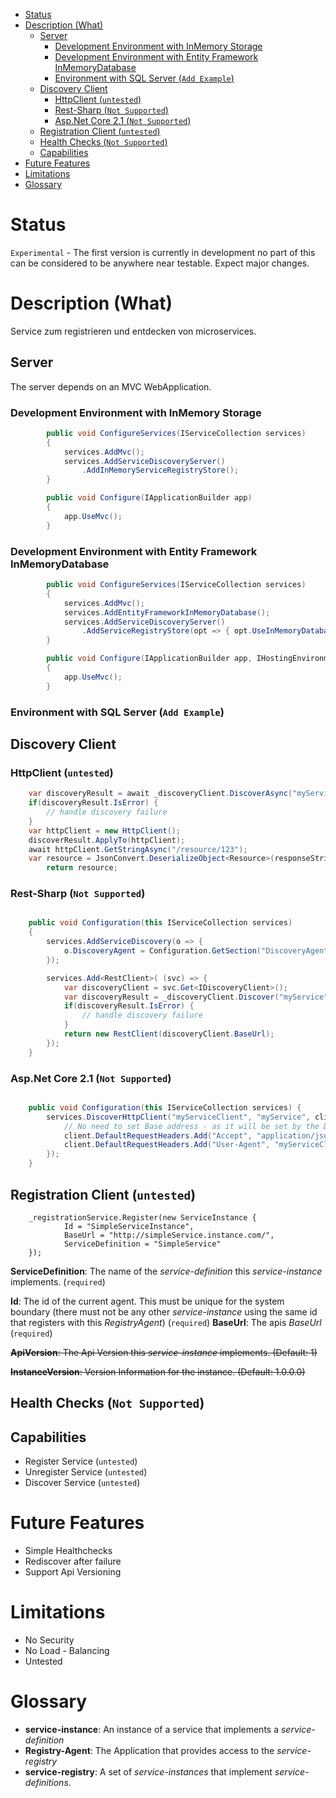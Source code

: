 <!-- TOC -->

- [Status](#status)
- [Description (What)](#description-what)
    - [Server](#server)
        - [Development Environment with InMemory Storage](#development-environment-with-inmemory-storage)
        - [Development Environment with Entity Framework InMemoryDatabase](#development-environment-with-entity-framework-inmemorydatabase)
        - [Environment with SQL Server (`Add Example`)](#environment-with-sql-server-add-example)
    - [Discovery Client](#discovery-client)
        - [HttpClient (`untested`)](#httpclient-untested)
        - [Rest-Sharp (`Not Supported`)](#rest-sharp-not-supported)
        - [Asp.Net Core 2.1 (`Not Supported`)](#aspnet-core-21-not-supported)
    - [Registration Client (`untested`)](#registration-client-untested)
    - [Health Checks (`Not Supported`)](#health-checks-not-supported)
    - [Capabilities](#capabilities)
- [Future Features](#future-features)
- [Limitations](#limitations)
- [Glossary](#glossary)

<!-- /TOC -->
# Status

`Experimental` - The first version is currently in development no part of this can be considered to be anywhere near testable. Expect major changes. 

# Description (What)

Service zum registrieren und entdecken von microservices.

## Server 

The server depends on an MVC WebApplication.

### Development Environment with InMemory Storage
~~~csharp
        public void ConfigureServices(IServiceCollection services)
        {
            services.AddMvc();
            services.AddServiceDiscoveryServer()
                .AddInMemoryServiceRegistryStore();
        }

        public void Configure(IApplicationBuilder app)
        {
            app.UseMvc();
        }
~~~

### Development Environment with Entity Framework InMemoryDatabase
~~~csharp
        public void ConfigureServices(IServiceCollection services)
        {
            services.AddMvc();
            services.AddEntityFrameworkInMemoryDatabase();
            services.AddServiceDiscoveryServer()
                .AddServiceRegistryStore(opt => { opt.UseInMemoryDatabase("testDb"); });
        }

        public void Configure(IApplicationBuilder app, IHostingEnvironment env)
        {
            app.UseMvc();
        }
~~~

### Environment with SQL Server (`Add Example`)



## Discovery Client

### HttpClient (`untested`)
~~~csharp
    var discoveryResult = await _discoveryClient.DiscoverAsync("myService");
    if(discoveryResult.IsError) {
        // handle discovery failure
    }
    var httpClient = new HttpClient();
    discoverResult.ApplyTo(httpClient);
    await httpClient.GetStringAsync("/resource/123");
    var resource = JsonConvert.DeserializeObject<Resource>(responseString);
        return resource;
~~~

### Rest-Sharp (`Not Supported`)
~~~csharp

    public void Configuration(this IServiceCollection services) 
    {
        services.AddServiceDiscovery(o => {
            o.DiscoveryAgent = Configuration.GetSection("DiscoveryAgent");
        });

        services.Add<RestClient>( (svc) => {
            var discoveryClient = svc.Get<IDiscoveryClient>();
            var discoveryResult = _discoveryClient.Discover("myService");
            if(discoveryResult.IsError) {
                // handle discovery failure
            }
            return new RestClient(discoveryClient.BaseUrl);
        });
    }

~~~

### Asp.Net Core 2.1 (`Not Supported`)

~~~csharp

	public void Configuration(this IServiceCollection services) {
		services.DiscoverHttpClient("myServiceClient", "myService", client => {
			// No need to set Base address - as it will be set by the DiscoveryProcess
			client.DefaultRequestHeaders.Add("Accept", "application/json");
			client.DefaultRequestHeaders.Add("User-Agent", "myServiceClientExample");
		});
	}
~~~



## Registration Client (`untested`)

~~~c-sharp 
    _registrationService.Register(new ServiceInstance {
            Id = "SimpleServiceInstance",
            BaseUrl = "http://simpleService.instance.com/",
            ServiceDefinition = "SimpleService"
    });
~~~

**ServiceDefinition**: The name of the *service-definition* this *service-instance* implements. (`required`)

**Id**: The id of the current agent. This must be unique for the system boundary (there must not be any other *service-instance* using the same id that registers with this *RegistryAgent*) (`required`)
**BaseUrl**: The apis *BaseUrl* (`required`)

~~**ApiVersion**: The Api Version this *service-instance* implements. (Default: 1)~~

~~**InstanceVersion**: Version Information for the instance. (Default: 1.0.0.0)~~



## Health Checks (`Not Supported`)


## Capabilities

* Register Service (`untested`)
* Unregister Service (`untested`)
* Discover Service (`untested`)

# Future Features

* Simple Healthchecks
* Rediscover after failure
* Support Api Versioning


# Limitations

* No Security
* No Load - Balancing
* Untested


# Glossary

+   **service-instance**: An instance of a service that implements a *service-definition*
+   **Registry-Agent**: The Application that provides access to the *service-registry*
+   **service-registry**: A set of *service-instances* that implement *service-definitions*.
